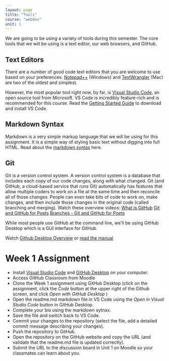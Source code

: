 ```yaml
---
layout: page
title: "Tools"
course: "webdev"
unit: 1
---
```

We are going to be using a variety of tools during this semester. The core tools that we will be using is a text editor, our web browsers, and GitHub.

## Text Editors
There are a number of good code text editors that you are welcome to use based on your preferences. [Notepad++](https://notepad-plus-plus.org/downloads/) (Windows) and [TextWrangler](https://www.barebones.com/products/textwrangler/download.html) (Mac) are two of the oldest and simplest.  

However, the most popular tool right now, by far, is [Visual Studio Code](https://code.visualstudio.com), an open source tool from Microsoft. VS Code is incredibly feature-rich and is recommended for this course. Read the [Getting Started Guide](https://code.visualstudio.com/learn/get-started/basics) to download and install VS Code. 


## Markdown Syntax
Markdown is a very simple markup language that we will be using for this assignment. It is a simple way of styling basic text without digging into full HTML. Read about the [markdown syntax](https://guides.github.com/features/mastering-markdown/) here.

## Git
Git is a version control system. A version control system is a database that includes each copy of our code changes, along with what changed. Git (and GitHub, a cloud-based service that runs Git) automatically has features that allow multiple coders to work on a file at the same time and then reconcile all of those changes. People can even take bits of code to work on, make changes, and then include those changes in the original code (called branching and merging). Watch these overview videos:
[What is GitHub](https://www.youtube.com/watch?v=w3jLJU7DT5E)
[Git and GitHub for Poets](https://www.youtube.com/watch?v=BCQHnlnPusY&list=PLRqwX-V7Uu6ZF9C0YMKuns9sLDzK6zoiV&index=1)
[Branches - Git and GitHub for Poets](https://www.youtube.com/watch?v=oPpnCh7InLY&list=PLRqwX-V7Uu6ZF9C0YMKuns9sLDzK6zoiV&index=2)

While most people use GitHub at the command line, we'll be using GitHub Desktop which is a GUI interface for GitHub.

Watch [Github Desktop Overview](https://www.youtube.com/watch?v=S7f8qJscmRE) or [read the manual](https://docs.github.com/en/free-pro-team@latest/desktop/contributing-and-collaborating-using-github-desktop/adding-and-cloning-repositories)

# Week 1 Assignment
 * Install [Visual Studio Code](https://code.visualstudio.com) and [GitHub Desktop](https://desktop.github.com) on your computer. 
 * Access GitHub Classroom from Moodle
 * Clone the Week 1 assignment using GitHub Desktop (click on the assignment, click the *Code* button at the upper right of the Github screen, and click *Open with GitHub Desktop* )
 * Open the readme.md markdown file in VS Code using the *Open in Visual Studio Code* button in GitHub Desktop. 
 * Complete your bio using the markdown sytnax.
 * Save the file and switch back to VS Code.
 * Commit your changes to the repository (select the file, add a detailed commit message describing your changes).
 * Push the repository to GitHub.
 * Open the repository on the GitHub website and copy the URL (and validate that the readme.md file is updated correctly).
 * Submit the URL to the discussion board in Unit 1 on Moodle so your classmates can learn about you. 
